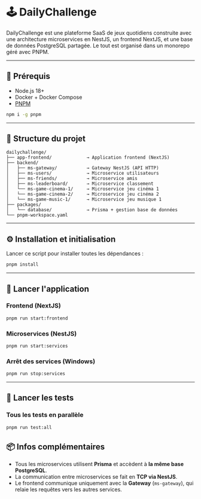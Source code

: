 # 🕹️ DailyChallenge

DailyChallenge est une plateforme SaaS de jeux quotidiens construite avec une architecture microservices en NestJS, un frontend NextJS, et une base de données PostgreSQL partagée. Le tout est organisé dans un monorepo géré avec PNPM.

---

## 🧰 Prérequis

- Node.js 18+
- Docker + Docker Compose
- [PNPM](https://pnpm.io/installation)

```bash
npm i -g pnpm
```


---

## 📁 Structure du projet

```
dailychallenge/
├── app-frontend/             → Application frontend (NextJS)
├── backend/
│   ├── ms-gateway/           → Gateway NestJS (API HTTP)
│   ├── ms-users/             → Microservice utilisateurs
│   ├── ms-friends/           → Microservice amis
│   ├── ms-leaderboard/       → Microservice classement
│   └── ms-game-cinema-1/     → Microservice jeu cinéma 1
│   └── ms-game-cinema-2/     → Microservice jeu cinéma 2
│   └── ms-game-music-1/      → Microservice jeu musique 1
├── packages/
│   └── database/             → Prisma + gestion base de données
└── pnpm-workspace.yaml
```

---

## ⚙️ Installation et initialisation

Lancer ce script pour installer toutes les dépendances :

```bash
pnpm install
```

---

## 🚀 Lancer l'application

### Frontend (NextJS)

```bash
pnpm run start:frontend
```

### Microservices (NestJS)

```bash
pnpm run start:services
```

### Arrêt des services (Windows)

```bash
pnpm run stop:services
```

---

## 🧪 Lancer les tests

### Tous les tests en parallèle

```bash
pnpm run test:all
```


## 📦 Infos complémentaires

- Tous les microservices utilisent **Prisma** et accèdent à **la même base PostgreSQL**.
- La communication entre microservices se fait en **TCP via NestJS**.
- Le frontend communique uniquement avec la **Gateway** (`ms-gateway`), qui relaie les requêtes vers les autres services.



